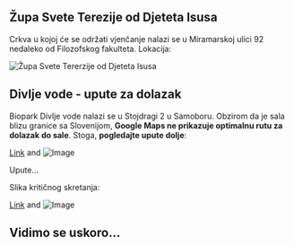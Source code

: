 ## Župa Svete Terezije od Djeteta Isusa 

Crkva u kojoj će se održati vjenčanje nalazi se u Miramarskoj ulici 92 nedaleko od Filozofskog fakulteta. Lokacija:

![Župa Svete Tererzije od Djeteta Isusa](https://github.com/dumpram/vjencanje/crkva.png)

## Divlje vode - upute za dolazak

Biopark Divlje vode nalazi se u Stojdragi 2 u Samoboru. Obzirom da je sala blizu granice sa Slovenijom, **Google Maps ne prikazuje optimalnu rutu za dolazak do sale**. Stoga, **pogledajte upute dolje**:

[Link](url) and ![Image](src)

Upute...

Slika kritičnog skretanja:

[Link](url) and ![Image](src)


## Vidimo se uskoro...
